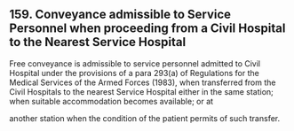 ## 159. Conveyance admissible to Service Personnel when proceeding from a Civil Hospital to the Nearest Service Hospital

Free conveyance is admissible to service personnel admitted to Civil Hospital under the provisions of a para 293(a) of Regulations for the Medical Services of the Armed Forces (1983), when transferred from the Civil Hospitals to the nearest Service Hospital either in the same station; when suitable accommodation becomes available; or at

another station when the condition of the patient permits of such transfer.
